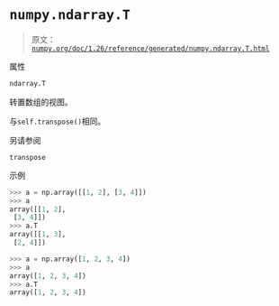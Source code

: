 # `numpy.ndarray.T`

> 原文：[`numpy.org/doc/1.26/reference/generated/numpy.ndarray.T.html`](https://numpy.org/doc/1.26/reference/generated/numpy.ndarray.T.html)

属性

```py
ndarray.T
```

转置数组的视图。

与`self.transpose()`相同。

另请参阅

`transpose`

示例

```py
>>> a = np.array([[1, 2], [3, 4]])
>>> a
array([[1, 2],
 [3, 4]])
>>> a.T
array([[1, 3],
 [2, 4]]) 
```

```py
>>> a = np.array([1, 2, 3, 4])
>>> a
array([1, 2, 3, 4])
>>> a.T
array([1, 2, 3, 4]) 
```
